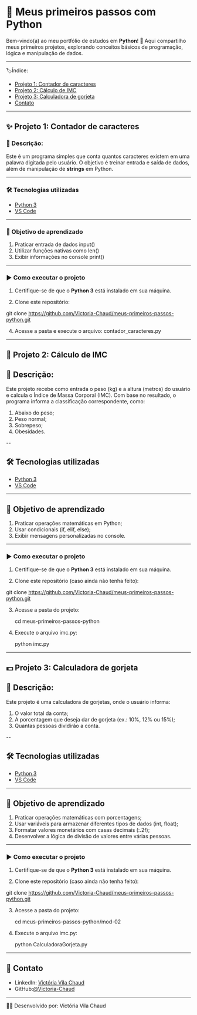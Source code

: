 # 🐍 Meus primeiros passos com Python
Bem-vindo(a) ao meu portfólio de estudos em **Python**! 🚀
Aqui compartilho meus primeiros projetos, explorando conceitos básicos de programação, lógica e manipulação de dados.

---
🏷️Índice:

- [Projeto 1: Contador de caracteres](#-projeto-1-contador-de-caracteres)
- [Projeto 2: Cálculo de IMC](#-projeto-2-cálculo-de-imc)
- [Projeto 3: Calculadora de gorjeta](#projeto-3-calculadora-de-gorjeta)
- [Contato](#-contato)

---
## ✨ Projeto 1: Contador de caracteres

### 📖 Descrição:

Este é um programa simples que conta quantos caracteres existem em uma palavra digitada pelo usuário. O objetivo é treinar entrada e saída de dados, além de manipulação de **strings** em Python.

---

### 🛠️ Tecnologias utilizadas

- [Python 3](https://www.python.org/)
- [VS Code](https://code.visualstudio.com/download)

---

### 🎯 Objetivo de aprendizado

1. Praticar entrada de dados input()
2. Utilizar funções nativas como len()
3. Exibir informações no console print()

---

### ▶️ Como executar o projeto

1. Certifique-se de que o **Python 3** está instalado em sua máquina.
   
3. Clone este repositório:
   
git clone https://github.com/Victoria-Chaud/meus-primeiros-passos-python.git
  
4. Acesse a pasta e execute o arquivo: contador_caracteres.py

---

## 🧮 Projeto 2: Cálculo de IMC

## 📖 Descrição:

Este projeto recebe como entrada o peso (kg) e a altura (metros) do usuário e calcula o Índice de Massa Corporal (IMC).
Com base no resultado, o programa informa a classificação correspondente, como:
1. Abaixo do peso;
2. Peso normal;
3. Sobrepeso;
4. Obesidades.

--
## 🛠️ Tecnologias utilizadas

- [Python 3](https://www.python.org/)
- [VS Code](https://code.visualstudio.com/download)

---
## 🎯 Objetivo de aprendizado

1. Praticar operações matemáticas em Python;
2. Usar condicionais (if, elif, else);
3. Exibir mensagens personalizadas no console.

---
### ▶️ Como executar o projeto

1. Certifique-se de que o **Python 3** está instalado em sua máquina.
   
2. Clone este repositório (caso ainda não tenha feito):
   
git clone https://github.com/Victoria-Chaud/meus-primeiros-passos-python.git

3. Acesse a pasta do projeto:
   
   cd meus-primeiros-passos-python
   
4. Execute o arquivo imc.py:
   
   python imc.py

---
## 💵 Projeto 3: Calculadora de gorjeta

## 📖 Descrição:

Este projeto é uma calculadora de gorjetas, onde o usuário informa:

1. O valor total da conta;
2. A porcentagem que deseja dar de gorjeta (ex.: 10%, 12% ou 15%);
3. Quantas pessoas dividirão a conta.

--
## 🛠️ Tecnologias utilizadas

- [Python 3](https://www.python.org/)
- [VS Code](https://code.visualstudio.com/download)

---
## 🎯 Objetivo de aprendizado

1. Praticar operações matemáticas com porcentagens;
2. Usar variáveis para armazenar diferentes tipos de dados (int, float);
3. Formatar valores monetários com casas decimais (:.2f);
4. Desenvolver a lógica de divisão de valores entre várias pessoas.

---
### ▶️ Como executar o projeto

1. Certifique-se de que o **Python 3** está instalado em sua máquina.
   
2. Clone este repositório (caso ainda não tenha feito):
   
git clone https://github.com/Victoria-Chaud/meus-primeiros-passos-python.git

3. Acesse a pasta do projeto:
   
   cd meus-primeiros-passos-python/mod-02
   
4. Execute o arquivo imc.py:
   
   python CalculadoraGorjeta.py

---
## 📧 Contato
- LinkedIn: [Victória Vila Chaud](https://www.linkedin.com/public-profile/settings?trk=d_flagship3_profile_self_view_public_profile)
- GitHub:[@Victoria-Chaud](https://github.com/Victoria-Chaud)

---
👩‍💻 Desenvolvido por: Victória Vila Chaud
   
